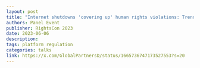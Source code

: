 ```yaml
---
layout: post
title: "Internet shutdowns 'covering up' human rights violations: Trends in Africa and the Middle East"
authors: Panel Event
publisher: RightsCon 2023
date: 2023-06-06
description: 
tags: platform regulation
categories: talks
link: https://x.com/GlobalPartnersD/status/1665736747173527553?s=20
---
```

